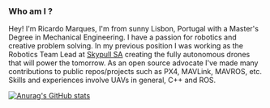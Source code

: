 ### Who am I ?

Hey! I'm Ricardo Marques, I'm from sunny Lisbon, Portugal with a Master's Degree in Mechanical Engineering. I have a passion for robotics and creative problem solving. In my previous position I was working as the Robotics Team Lead at [Skypull SA](https://www.skypull.technology/) creating the fully autonomous drones that will power the tomorrow. As an open source advocate I've made many contributions to public repos/projects such as PX4, MAVLink, MAVROS, etc. Skills and experiences involve UAVs in general, C++ and ROS.

[![Anurag's GitHub stats](https://github-readme-stats.vercel.app/api?username=ricardom17&count_private=true&show_icons=true&theme=react)](https://github.com/anuraghazra/github-readme-stats)


<!--
**RicardoM17/RicardoM17** is a ✨ _special_ ✨ repository because its `README.md` (this file) appears on your GitHub profile.

Here are some ideas to get you started:

- 🔭 I’m currently working on ...
- 🌱 I’m currently learning ...
- 👯 I’m looking to collaborate on ...
- 🤔 I’m looking for help with ...
- 💬 Ask me about ...
- 📫 How to reach me: ...
- 😄 Pronouns: ...
- ⚡ Fun fact: ...
-->
